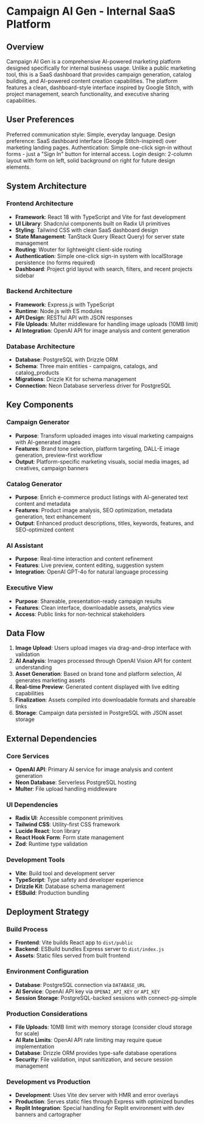 # Campaign AI Gen - Internal SaaS Platform

## Overview

Campaign AI Gen is a comprehensive AI-powered marketing platform designed specifically for internal business usage. Unlike a public marketing tool, this is a SaaS dashboard that provides campaign generation, catalog building, and AI-powered content creation capabilities. The platform features a clean, dashboard-style interface inspired by Google Stitch, with project management, search functionality, and executive sharing capabilities.

## User Preferences

Preferred communication style: Simple, everyday language.
Design preference: SaaS dashboard interface (Google Stitch-inspired) over marketing landing pages.
Authentication: Simple one-click sign-in without forms - just a "Sign In" button for internal access.
Login design: 2-column layout with form on left, solid background on right for future design elements.

## System Architecture

### Frontend Architecture
- **Framework**: React 18 with TypeScript and Vite for fast development
- **UI Library**: Shadcn/ui components built on Radix UI primitives
- **Styling**: Tailwind CSS with clean SaaS dashboard design
- **State Management**: TanStack Query (React Query) for server state management
- **Routing**: Wouter for lightweight client-side routing
- **Authentication**: Simple one-click sign-in system with localStorage persistence (no forms required)
- **Dashboard**: Project grid layout with search, filters, and recent projects sidebar

### Backend Architecture
- **Framework**: Express.js with TypeScript
- **Runtime**: Node.js with ES modules
- **API Design**: RESTful API with JSON responses
- **File Uploads**: Multer middleware for handling image uploads (10MB limit)
- **AI Integration**: OpenAI API for image analysis and content generation

### Database Architecture
- **Database**: PostgreSQL with Drizzle ORM
- **Schema**: Three main entities - campaigns, catalogs, and catalog_products
- **Migrations**: Drizzle Kit for schema management
- **Connection**: Neon Database serverless driver for PostgreSQL

## Key Components

### Campaign Generator
- **Purpose**: Transform uploaded images into visual marketing campaigns with AI-generated images
- **Features**: Brand tone selection, platform targeting, DALL-E image generation, preview-first workflow
- **Output**: Platform-specific marketing visuals, social media images, ad creatives, campaign banners

### Catalog Generator
- **Purpose**: Enrich e-commerce product listings with AI-generated text content and metadata
- **Features**: Product image analysis, SEO optimization, metadata generation, text enhancement
- **Output**: Enhanced product descriptions, titles, keywords, features, and SEO-optimized content

### AI Assistant
- **Purpose**: Real-time interaction and content refinement
- **Features**: Live preview, content editing, suggestion system
- **Integration**: OpenAI GPT-4o for natural language processing

### Executive View
- **Purpose**: Shareable, presentation-ready campaign results
- **Features**: Clean interface, downloadable assets, analytics view
- **Access**: Public links for non-technical stakeholders

## Data Flow

1. **Image Upload**: Users upload images via drag-and-drop interface with validation
2. **AI Analysis**: Images processed through OpenAI Vision API for content understanding
3. **Asset Generation**: Based on brand tone and platform selection, AI generates marketing assets
4. **Real-time Preview**: Generated content displayed with live editing capabilities
5. **Finalization**: Assets compiled into downloadable formats and shareable links
6. **Storage**: Campaign data persisted in PostgreSQL with JSON asset storage

## External Dependencies

### Core Services
- **OpenAI API**: Primary AI service for image analysis and content generation
- **Neon Database**: Serverless PostgreSQL hosting
- **Multer**: File upload handling middleware

### UI Dependencies
- **Radix UI**: Accessible component primitives
- **Tailwind CSS**: Utility-first CSS framework
- **Lucide React**: Icon library
- **React Hook Form**: Form state management
- **Zod**: Runtime type validation

### Development Tools
- **Vite**: Build tool and development server
- **TypeScript**: Type safety and developer experience
- **Drizzle Kit**: Database schema management
- **ESBuild**: Production bundling

## Deployment Strategy

### Build Process
- **Frontend**: Vite builds React app to `dist/public`
- **Backend**: ESBuild bundles Express server to `dist/index.js`
- **Assets**: Static files served from built frontend

### Environment Configuration
- **Database**: PostgreSQL connection via `DATABASE_URL`
- **AI Service**: OpenAI API key via `OPENAI_API_KEY` or `API_KEY`
- **Session Storage**: PostgreSQL-backed sessions with connect-pg-simple

### Production Considerations
- **File Uploads**: 10MB limit with memory storage (consider cloud storage for scale)
- **AI Rate Limits**: OpenAI API rate limiting may require queue implementation
- **Database**: Drizzle ORM provides type-safe database operations
- **Security**: File validation, input sanitization, and secure session management

### Development vs Production
- **Development**: Uses Vite dev server with HMR and error overlays
- **Production**: Serves static files through Express with optimized bundles
- **Replit Integration**: Special handling for Replit environment with dev banners and cartographer
